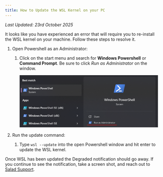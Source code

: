```yaml
---
title: How to Update the WSL Kernel on your PC
---
```


_Last Updated: 23rd October 2025_

It looks like you have experienced an error that will require you to re-install the WSL kernel on your machine. Follow
these steps to resolve it.

1. Open Powershell as an Administrator:
   1. Click on the start menu and search for **Windows Powershell** or **Command Prompt**. Be sure to click _Run as
      Administrator_ on the window.

      ![Screenshow of Windows search opening Windows Powershell as admin](../../../../content/images/guides/your-pc/how-to-update-the-wsl-kernel-on-your-pc-1.png)

2. Run the update command:
   1. Type `wsl --update` into the open Powershell window and hit enter to update the WSL kernel.

Once WSL has been updated the Degraded notification should go away. If you continue to see the notification, take a
screen shot, and reach out to [Salad Support](/contact).
